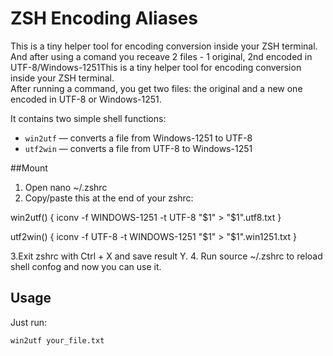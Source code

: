 # ZSH Encoding Aliases

This is a tiny helper tool for encoding conversion inside your ZSH 
terminal. And after using a comand you receave 2 files - 1 original,
2nd encoded in UTF-8/Windows-1251This is a tiny helper tool for encoding conversion inside your ZSH terminal.  
After running a command, you get two files: the original and a new one encoded in UTF-8 or Windows-1251.

It contains two simple shell functions:

- `win2utf` — converts a file from Windows-1251 to UTF-8
- `utf2win` — converts a file from UTF-8 to Windows-1251


##Mount 

1. Open nano ~/.zshrc
2. Copy/paste this at the end of your zshrc:

win2utf() {
    iconv -f WINDOWS-1251 -t UTF-8 "$1" > "$1".utf8.txt
}

utf2win() {
    iconv -f UTF-8 -t WINDOWS-1251 "$1" > "$1".win1251.txt
}


3.Exit zshrc with Ctrl + X and save result Y. 
4. Run source ~/.zshrc to reload shell confog and now you can use it. 



## Usage

Just run:

```bash
win2utf your_file.txt
